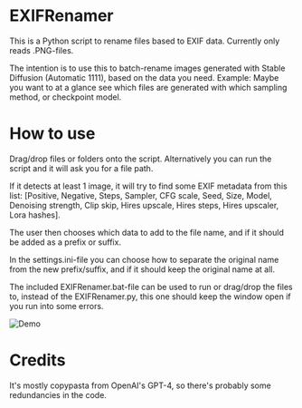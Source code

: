 # EXIFRenamer
This is a Python script to rename files based to EXIF data.
Currently only reads .PNG-files.

The intention is to use this to batch-rename images generated with Stable Diffusion (Automatic 1111), based on the data you need.
Example: Maybe you want to at a glance see which files are generated with which sampling method, or checkpoint model.

# How to use
Drag/drop files or folders onto the script.
Alternatively you can run the script and it will ask you for a file path.

If it detects at least 1 image, it will try to find some EXIF metadata from this list: [Positive, Negative, Steps, Sampler, CFG scale, Seed, Size, Model, Denoising strength, Clip skip, Hires upscale, Hires steps, Hires upscaler, Lora hashes].

The user then chooses which data to add to the file name, and if it should be added as a prefix or suffix.

In the settings.ini-file you can choose how to separate the original name from the new prefix/suffix, and if it should keep the original name at all.

The included EXIFRenamer.bat-file can be used to run or drag/drop the files to, instead of the EXIFRenamer.py, this one should keep the window open if you run into some errors.

![Demo](https://github.com/MNeMoNiCuZ/EXIFRenamer/assets/60541708/35560636-3418-481e-955c-65ed729f1f59)

# Credits
It's mostly copypasta from OpenAI's GPT-4, so there's probably some redundancies in the code.
